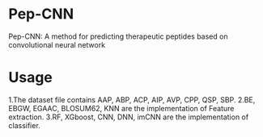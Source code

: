 # Pep-CNN
Pep-CNN: A method for predicting therapeutic peptides based on convolutional neural network

# Usage
1.The dataset file contains AAP, ABP, ACP, AIP, AVP, CPP, QSP, SBP.
2.BE, EBGW, EGAAC, BLOSUM62, KNN are the implementation of Feature extraction.
3.RF, XGboost, CNN, DNN, imCNN are the implementation of classifier.
